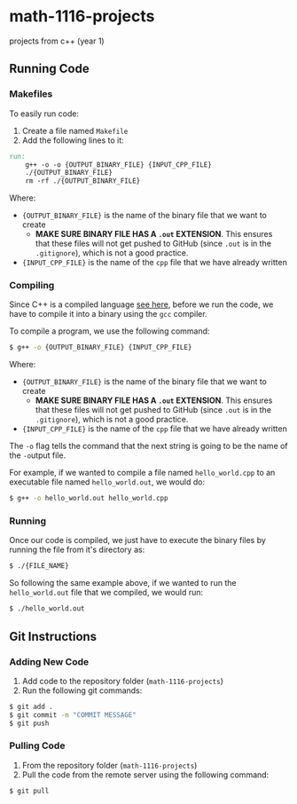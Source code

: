 # math-1116-projects
projects from c++ (year 1)

## Running Code

### Makefiles

To easily run code:

1. Create a file named `Makefile`
2. Add the following lines to it:

```Makefile
run:
	g++ -o -o {OUTPUT_BINARY_FILE} {INPUT_CPP_FILE}
	./{OUTPUT_BINARY_FILE}
	rm -rf ./{OUTPUT_BINARY_FILE}
```

Where:
- `{OUTPUT_BINARY_FILE}` is the name of the binary file that we want to create
  - **MAKE SURE BINARY FILE HAS A `.out` EXTENSION**. This ensures that these files will not get pushed to GitHub (since `.out` is in the `.gitignore`), which is not a good practice.
- `{INPUT_CPP_FILE}` is the name of the `cpp` file that we have already written

### Compiling

Since C++ is a compiled language [see here](https://www.youtube.com/watch?v=I1f45REi3k4), before we run the code, we have to compile it into a binary using the `gcc` compiler.

To compile a program, we use the following command:

```bash
$ g++ -o {OUTPUT_BINARY_FILE} {INPUT_CPP_FILE}
```

Where:
- `{OUTPUT_BINARY_FILE}` is the name of the binary file that we want to create
  - **MAKE SURE BINARY FILE HAS A `.out` EXTENSION**. This ensures that these files will not get pushed to GitHub (since `.out` is in the `.gitignore`), which is not a good practice.
- `{INPUT_CPP_FILE}` is the name of the `cpp` file that we have already written

The `-o` flag tells the command that the next string is going to be the name of the `-o`utput file.

For example, if we wanted to compile a file named `hello_world.cpp` to an executable file named `hello_world.out`, we would do:

```bash
$ g++ -o hello_world.out hello_world.cpp
```

### Running

Once our code is compiled, we just have to execute the binary files by running the file from it's directory as:

```bash
$ ./{FILE_NAME}
```

So following the same example above, if we wanted to run the `hello_world.out` file that we compiled, we would run:

```bash
$ ./hello_world.out
```


## Git Instructions

### Adding New Code

1. Add code to the repository folder (`math-1116-projects`)
2. Run the following git commands: 

```bash
$ git add .
$ git commit -m "COMMIT MESSAGE"
$ git push
```

### Pulling Code

1. From the repository folder (`math-1116-projects`)
2. Pull the code from the remote server using the following command:

```bash
$ git pull
```
